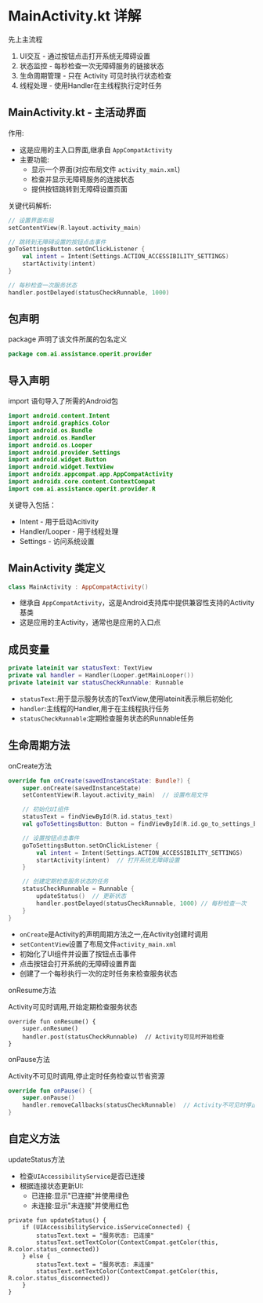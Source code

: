 # MainActivity.kt 详解

先上主流程

1. UI交互 - 通过按钮点击打开系统无障碍设置
2. 状态监控 - 每秒检查一次无障碍服务的链接状态
3. 生命周期管理 - 只在 Activity 可见时执行状态检查
4. 线程处理 - 使用Handler在主线程执行定时任务

## MainActivity.kt - 主活动界面

作用:

- 这是应用的主入口界面,继承自 `AppCompatActivity`
- 主要功能:
  - 显示一个界面(对应布局文件 `activity_main.xml`)
  - 检查并显示无障碍服务的连接状态
  - 提供按钮跳转到无障碍设置页面

关键代码解析:

```kotlin
// 设置界面布局
setContentView(R.layout.activity_main)

// 跳转到无障碍设置的按钮点击事件
goToSettingsButton.setOnClickListener {
    val intent = Intent(Settings.ACTION_ACCESSIBILITY_SETTINGS)
    startActivity(intent)
}

// 每秒检查一次服务状态
handler.postDelayed(statusCheckRunnable, 1000)
```

## 包声明

package 声明了该文件所属的包名定义

```kotlin
package com.ai.assistance.operit.provider
```

## 导入声明

import 语句导入了所需的Android包

```kotlin
import android.content.Intent
import android.graphics.Color
import android.os.Bundle
import android.os.Handler
import android.os.Looper
import android.provider.Settings
import android.widget.Button
import android.widget.TextView
import androidx.appcompat.app.AppCompatActivity
import androidx.core.content.ContextCompat
import com.ai.assistance.operit.provider.R
```

关键导入包括：

- Intent - 用于启动Acitivity
- Handler/Looper - 用于线程处理
- Settings - 访问系统设置


## MainActivity 类定义

```kotlin
class MainActivity : AppCompatActivity()
```

- 继承自 `AppCompatActivity`，这是Android支持库中提供兼容性支持的Activity基类
- 这是应用的主Activity，通常也是应用的入口点

## 成员变量

```kotlin
private lateinit var statusText: TextView
private val handler = Handler(Looper.getMainLooper())
private lateinit var statusCheckRunnable: Runnable
```

- `statusText`:用于显示服务状态的TextView,使用lateinit表示稍后初始化
- `handler`:主线程的Handler,用于在主线程执行任务
- `statusCheckRunnable`:定期检查服务状态的Runnable任务

## 生命周期方法

onCreate方法

```kotlin
override fun onCreate(savedInstanceState: Bundle?) {
    super.onCreate(savedInstanceState)
    setContentView(R.layout.activity_main)  // 设置布局文件

    // 初始化UI组件
    statusText = findViewById(R.id.status_text)
    val goToSettingsButton: Button = findViewById(R.id.go_to_settings_button)

    // 设置按钮点击事件
    goToSettingsButton.setOnClickListener {
        val intent = Intent(Settings.ACTION_ACCESSIBILITY_SETTINGS)
        startActivity(intent)  // 打开系统无障碍设置
    }

    // 创建定期检查服务状态的任务
    statusCheckRunnable = Runnable {
        updateStatus()  // 更新状态
        handler.postDelayed(statusCheckRunnable, 1000) // 每秒检查一次
    }
}
```

- `onCreate`是Activity的声明周期方法之一,在Activity创建时调用
- `setContentView`设置了布局文件`activity_main.xml`
- 初始化了UI组件并设置了按钮点击事件
- 点击按钮会打开系统的无障碍设置界面
- 创建了一个每秒执行一次的定时任务来检查服务状态

onResume方法

Activity可见时调用,开始定期检查服务状态

```
override fun onResume() {
    super.onResume()
    handler.post(statusCheckRunnable)  // Activity可见时开始检查
}
```

onPause方法

Activity不可见时调用,停止定时任务检查以节省资源

```kotlin
override fun onPause() {
    super.onPause()
    handler.removeCallbacks(statusCheckRunnable)  // Activity不可见时停止检查
}
```

## 自定义方法

updateStatus方法

- 检查`UIAccessibilityService`是否已连接
- 根据连接状态更新UI:
  - 已连接:显示"已连接"并使用绿色
  - 未连接:显示"未连接"并使用红色

```
private fun updateStatus() {
    if (UIAccessibilityService.isServiceConnected) {
        statusText.text = "服务状态: 已连接"
        statusText.setTextColor(ContextCompat.getColor(this, R.color.status_connected))
    } else {
        statusText.text = "服务状态: 未连接"
        statusText.setTextColor(ContextCompat.getColor(this, R.color.status_disconnected))
    }
}
```

